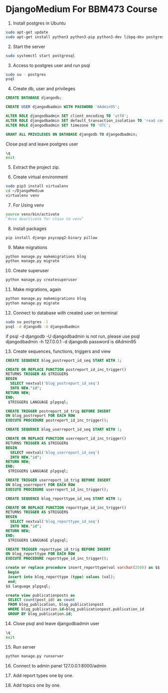 # DjangoMedium For BBM473 Course

1. Install postgres in Ubuntu
```bash
sudo apt-get update
sudo apt-get install python3 python3-pip python3-dev libpq-dev postgresql postgresql-contrib
```

2. Start the server
```bash
sudo systemctl start postgresql
```

3. Access to postgres user and run psql
```bash
sudo su - postgres
psql
```
4. Create db, user and privileges
```sql
CREATE DATABASE djangodb;

CREATE USER djangodbadmin WITH PASSWORD 'dAdmin95';

ALTER ROLE djangodbadmin SET client_encoding TO 'utf8';
ALTER ROLE djangodbadmin SET default_transaction_isolation TO 'read committed';
ALTER ROLE djangodbadmin SET timezone TO 'UTC';

GRANT ALL PRIVILEGES ON DATABASE djangodb TO djangodbadmin;
```
Close psql and leave postgres user
```bash
\q
exit
```
5. Extract the project zip.

6. Create virtual environment
```bash
sudo pip3 install virtualenv
cd ~/DjangoMedium
virtualenv venv
```

7. For Using venv
```bash
source venv/bin/activate
`#use deactivate for close to venv`
```

8. Install packages
```bash
pip install django psycopg2-binary pillow
```

9. Make migrations
```bash
python manage.py makemigrations blog
python manage.py migrate
```

10. Create superuser
```bash
python manage.py createsuperuser
```

11. Make migrations, again
```bash
python manage.py makemigrations blog
python manage.py migrate
```

12. Connect to database with created user on terminal
```bash
sudo su postgres -l
psql -d djangodb -U djangodbadmin
```
if psql -d djangodb -U djangodbadmin is not run, please use psql djangodbadmin  -h 127.0.0.1 -d djangodb
password is dAdmin95

13. Create sequences, functions, triggers and view
```sql
CREATE SEQUENCE blog_postreport_id_seq START WITH 1;

CREATE OR REPLACE FUNCTION postreport_id_inc_trigger()
RETURNS TRIGGER AS $TRIGGER$
BEGIN
  SELECT nextval('blog_postreport_id_seq')
  INTO NEW."id";
RETURN NEW;
END;
 $TRIGGER$ LANGUAGE plpgsql;

CREATE TRIGGER postreport_id_trig BEFORE INSERT
ON blog_postreport FOR EACH ROW
EXECUTE PROCEDURE postreport_id_inc_trigger();
```
```sql
CREATE SEQUENCE blog_userreport_id_seq START WITH 1;

CREATE OR REPLACE FUNCTION userreport_id_inc_trigger()
RETURNS TRIGGER AS $TRIGGER$
BEGIN
  SELECT nextval('blog_userreport_id_seq')
  INTO NEW."id";
RETURN NEW;
END;
 $TRIGGER$ LANGUAGE plpgsql;

CREATE TRIGGER userreport_id_trig BEFORE INSERT
ON blog_userreport FOR EACH ROW
EXECUTE PROCEDURE userreport_id_inc_trigger();
```
```sql
CREATE SEQUENCE blog_reporttype_id_seq START WITH 1;

CREATE OR REPLACE FUNCTION reporttype_id_inc_trigger()
RETURNS TRIGGER AS $TRIGGER$
BEGIN
  SELECT nextval('blog_reporttype_id_seq')
  INTO NEW."id";
RETURN NEW;
END;
 $TRIGGER$ LANGUAGE plpgsql;

CREATE TRIGGER reporttype_id_trig BEFORE INSERT
ON blog_reporttype FOR EACH ROW
EXECUTE PROCEDURE reporttype_id_inc_trigger();
```
```sql
create or replace procedure insert_reporttype(val varchar(250)) as $$ 
 begin
 insert into blog_reporttype (type) values (val); 
 end; 
$$ language plpgsql;
```
```sql
create view publicationposts as 
 SELECT count(post_id) as count 
 FROM blog_publication, blog_publicationpost 
 WHERE blog_publication.id=blog_publicationpost.publication_id 
 GROUP BY blog_publication.id;
```

14. Close psql and leave djangodbadmin user
```bash
\q
exit
```

15. Run server
```bash
python manage.py runserver
```

16. Connect to admin panel
127.0.0.1:8000/admin

17. Add report types one by one.

18. Add topics one by one.
